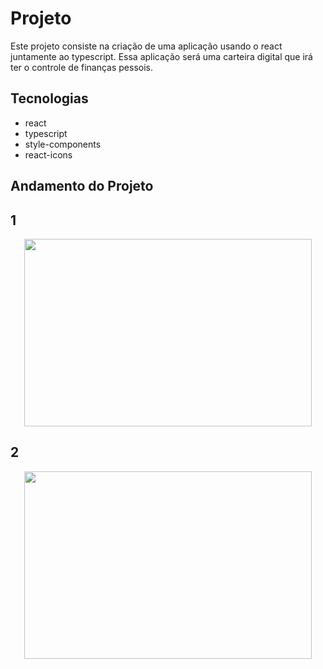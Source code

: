# Projeto

Este projeto consiste na criação de uma aplicação usando o react juntamente ao typescript. Essa aplicação será uma carteira digital que irá ter o controle de finanças pessois.

## Tecnologias

* react
* typescript
* style-components
* react-icons

## Andamento do Projeto

## 1

<p align = 'center'> 
    <img width = "460" height = "300" src = "../dashboard/src/utils/img/img-app-1.png">
<p>

## 2

<p align = 'center'> 
    <img width = "460" height = "300" src = "../dashboard/src/utils/img/img-app-2.png">
<p>
